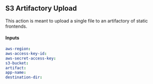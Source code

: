 ## S3 Artifactory Upload

This action is meant to upload a single file to an artifactory of static frontends.

#### Inputs
```yaml
aws-region:
aws-access-key-id:
aws-secret-access-key:
s3-bucket:
artifact:
app-name:
destination-dir:
```